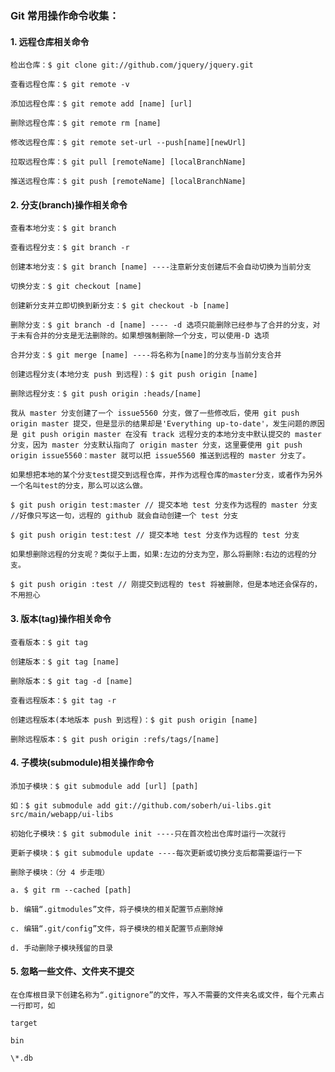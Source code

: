 ### Git 常用操作命令收集：

#### 1. 远程仓库相关命令

    检出仓库：$ git clone git://github.com/jquery/jquery.git

    查看远程仓库：$ git remote -v

    添加远程仓库：$ git remote add [name] [url]

    删除远程仓库：$ git remote rm [name]

    修改远程仓库：$ git remote set-url --push[name][newUrl]

    拉取远程仓库：$ git pull [remoteName] [localBranchName]

    推送远程仓库：$ git push [remoteName] [localBranchName]

#### 2. 分支(branch)操作相关命令

    查看本地分支：$ git branch

    查看远程分支：$ git branch -r

    创建本地分支：$ git branch [name] ----注意新分支创建后不会自动切换为当前分支

    切换分支：$ git checkout [name]

    创建新分支并立即切换到新分支：$ git checkout -b [name]

    删除分支：$ git branch -d [name] ---- -d 选项只能删除已经参与了合并的分支，对于未有合并的分支是无法删除的。如果想强制删除一个分支，可以使用-D 选项

    合并分支：$ git merge [name] ----将名称为[name]的分支与当前分支合并

    创建远程分支(本地分支 push 到远程)：$ git push origin [name]

    删除远程分支：$ git push origin :heads/[name]

    我从 master 分支创建了一个 issue5560 分支，做了一些修改后，使用 git push origin master 提交，但是显示的结果却是'Everything up-to-date'，发生问题的原因是 git push origin master 在没有 track 远程分支的本地分支中默认提交的 master 分支，因为 master 分支默认指向了 origin master 分支，这里要使用 git push origin issue5560：master 就可以把 issue5560 推送到远程的 master 分支了。

    如果想把本地的某个分支test提交到远程仓库，并作为远程仓库的master分支，或者作为另外一个名叫test的分支，那么可以这么做。

    $ git push origin test:master // 提交本地 test 分支作为远程的 master 分支 //好像只写这一句，远程的 github 就会自动创建一个 test 分支

    $ git push origin test:test // 提交本地 test 分支作为远程的 test 分支

    如果想删除远程的分支呢？类似于上面，如果:左边的分支为空，那么将删除:右边的远程的分支。

    $ git push origin :test // 刚提交到远程的 test 将被删除，但是本地还会保存的，不用担心

#### 3. 版本(tag)操作相关命令

    查看版本：$ git tag

    创建版本：$ git tag [name]

    删除版本：$ git tag -d [name]

    查看远程版本：$ git tag -r

    创建远程版本(本地版本 push 到远程)：$ git push origin [name]

    删除远程版本：$ git push origin :refs/tags/[name]

#### 4. 子模块(submodule)相关操作命令

    添加子模块：$ git submodule add [url] [path]

    如：$ git submodule add git://github.com/soberh/ui-libs.git src/main/webapp/ui-libs

    初始化子模块：$ git submodule init ----只在首次检出仓库时运行一次就行

    更新子模块：$ git submodule update ----每次更新或切换分支后都需要运行一下

    删除子模块：（分 4 步走哦）

    a. $ git rm --cached [path]

    b. 编辑“.gitmodules”文件，将子模块的相关配置节点删除掉

    c. 编辑“.git/config”文件，将子模块的相关配置节点删除掉

    d. 手动删除子模块残留的目录

#### 5. 忽略一些文件、文件夹不提交

    在仓库根目录下创建名称为“.gitignore”的文件，写入不需要的文件夹名或文件，每个元素占一行即可，如

    target

    bin

    \*.db
